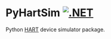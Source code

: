 # PyHartSim [![.NET](https://github.com/gr0ker/pyhartsim/actions/workflows/hartsim.yml/badge.svg)](https://github.com/gr0ker/pyhartsim/actions/workflows/hartsim.yml)

Python [HART](https://en.wikipedia.org/wiki/Highway_Addressable_Remote_Transducer_Protocol) device simulator package.
